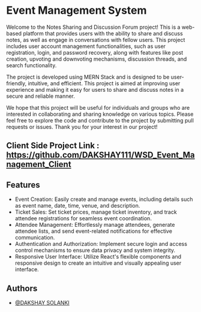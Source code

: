 
# Event Management System

Welcome to the Notes Sharing and Discussion Forum project! This is a web-based platform that provides users with the ability to share and discuss notes, as well as engage in conversations with fellow users. This project includes user account management functionalities, such as user registration, login, and password recovery, along with features like post creation, upvoting and downvoting mechanisms, discussion threads, and search functionality.

The project is developed using MERN Stack and is designed to be user-friendly, intuitive, and efficient. This project is aimed at improving user experience and making it easy for users to share and discuss notes in a secure and reliable manner.

We hope that this project will be useful for individuals and groups who are interested in collaborating and sharing knowledge on various topics. Please feel free to explore the code and contribute to the project by submitting pull requests or issues. Thank you for your interest in our project!





## Client Side Project Link : https://github.com/DAKSHAY111/WSD_Event_Management_Client


## Features

- Event Creation: Easily create and manage events, including details such as event name, date, time, venue, and description.
- Ticket Sales: Set ticket prices, manage ticket inventory, and track attendee registrations for seamless event coordination.
- Attendee Management: Effortlessly manage attendees, generate attendee lists, and send event-related notifications for effective communication.
- Authentication and Authorization: Implement secure login and access control mechanisms to ensure data privacy and system integrity.
- Responsive User Interface: Utilize React's flexible components and responsive design to create an intuitive and visually appealing user interface.



## Authors

- [@DAKSHAY SOLANKI](https://github.com/DAKSHAY111)

